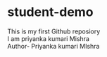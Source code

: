 # student-demo
This is my first Github reposiory
<br>
I am priyanka kumari Mishra
<br>
Author- Priyanka kumari MIshra 
